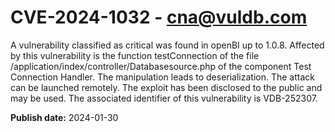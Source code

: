 # CVE-2024-1032 - cna@vuldb.com

A vulnerability classified as critical was found in openBI up to 1.0.8. Affected by this vulnerability is the function testConnection of the file /application/index/controller/Databasesource.php of the component Test Connection Handler. The manipulation leads to deserialization. The attack can be launched remotely. The exploit has been disclosed to the public and may be used. The associated identifier of this vulnerability is VDB-252307.

**Publish date:** 2024-01-30
